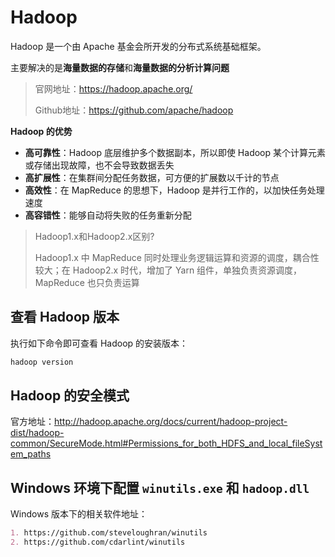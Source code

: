 <!--
 * @Github       : https://github.com/superzhc/BigData-A-Question
 * @Author       : SUPERZHC
 * @CreateDate   : 2020-05-21 14:34:26
 * @LastEditTime : 2021-02-05 15:55:39
 * @Copyright 2021 SUPERZHC
-->
# Hadoop

Hadoop 是一个由 Apache 基金会所开发的分布式系统基础框架。

主要解决的是**海量数据的存储**和**海量数据的分析计算问题**

> 官网地址：<https://hadoop.apache.org/>
>
> Github地址：<https://github.com/apache/hadoop>

**Hadoop 的优势**

- **高可靠性**：Hadoop 底层维护多个数据副本，所以即使 Hadoop 某个计算元素或存储出现故障，也不会导致数据丢失
- **高扩展性**：在集群间分配任务数据，可方便的扩展数以千计的节点
- **高效性**：在 MapReduce 的思想下，Hadoop 是并行工作的，以加快任务处理速度
- **高容错性**：能够自动将失败的任务重新分配

> Hadoop1.x和Hadoop2.x区别?
>
> Hadoop1.x 中 MapReduce 同时处理业务逻辑运算和资源的调度，耦合性较大；在 Hadoop2.x 时代，增加了 Yarn 组件，单独负责资源调度，MapReduce 也只负责运算

## 查看 Hadoop 版本

执行如下命令即可查看 Hadoop 的安装版本：

```bash
hadoop version
```

## Hadoop 的安全模式

官方地址：<http://hadoop.apache.org/docs/current/hadoop-project-dist/hadoop-common/SecureMode.html#Permissions_for_both_HDFS_and_local_fileSystem_paths>

## Windows 环境下配置 `winutils.exe` 和 `hadoop.dll`

Windows 版本下的相关软件地址：

```md
1. https://github.com/steveloughran/winutils
2. https://github.com/cdarlint/winutils
```